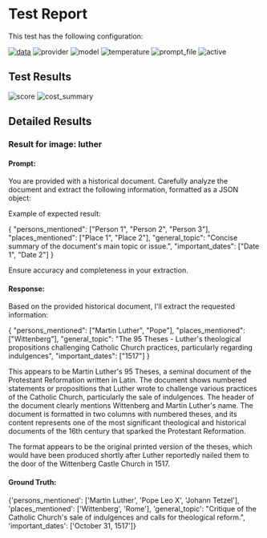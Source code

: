 # Test Report

This test has the following configuration:

<a href="/humanities_data_benchmark/benchmarks/test_benchmark2"><img src="https://img.shields.io/badge/data-test_benchmark2-lightgrey" alt="data"></a>&nbsp;<img src="https://img.shields.io/badge/provider-anthropic-green" alt="provider">&nbsp;<img src="https://img.shields.io/badge/model-claude--3--5--sonnet--20241022-blue" alt="model">&nbsp;<img src="https://img.shields.io/badge/temperature-0.5-7fff00" alt="temperature">&nbsp;<img src="https://img.shields.io/badge/prompt_file-a_prompt.txt-lightgrey" alt="prompt_file">&nbsp;<img src="https://img.shields.io/badge/active-yes-brightgreen" alt="active">

## Test Results
<img src="https://img.shields.io/badge/score-niy-brightgreen" alt="score">&nbsp;<img src="https://img.shields.io/badge/cost_summary-{'total_input_tokens': 1091, 'total_output_tokens': 241, 'total_tokens': 1332, 'input_cost_usd': 0.003273, 'output_cost_usd': 0.003615, 'total_cost_usd': 0.006888, 'pricing_date': '2025--09--30', 'input_price_per_million': 3.0, 'output_price_per_million': 15.0}-brightgreen" alt="cost_summary">&nbsp;

## Detailed Results

### Result for image: luther

#### Prompt:
  You are provided with a historical document. Carefully analyze the document and extract the following information, formatted as a JSON object:

Example of expected result:

{
"persons_mentioned": ["Person 1", "Person 2", "Person 3"],
"places_mentioned": ["Place 1", "Place 2"],
"general_topic": "Concise summary of the document's main topic or issue.",
"important_dates": ["Date 1", "Date 2"]
}

Ensure accuracy and completeness in your extraction.

#### Response:
  Based on the provided historical document, I'll extract the requested information:

{
"persons_mentioned": ["Martin Luther", "Pope"],
"places_mentioned": ["Wittenberg"],
"general_topic": "The 95 Theses - Luther's theological propositions challenging Catholic Church practices, particularly regarding indulgences",
"important_dates": ["1517"]
}

This appears to be Martin Luther's 95 Theses, a seminal document of the Protestant Reformation written in Latin. The document shows numbered statements or propositions that Luther wrote to challenge various practices of the Catholic Church, particularly the sale of indulgences. The header of the document clearly mentions Wittenberg and Martin Luther's name. The document is formatted in two columns with numbered theses, and its content represents one of the most significant theological and historical documents of the 16th century that sparked the Protestant Reformation.

The format appears to be the original printed version of the theses, which would have been produced shortly after Luther reportedly nailed them to the door of the Wittenberg Castle Church in 1517.

#### Ground Truth:
  {'persons_mentioned': ['Martin Luther', 'Pope Leo X', 'Johann Tetzel'], 'places_mentioned': ['Wittenberg', 'Rome'], 'general_topic': "Critique of the Catholic Church's sale of indulgences and calls for theological reform.", 'important_dates': ['October 31, 1517']}

